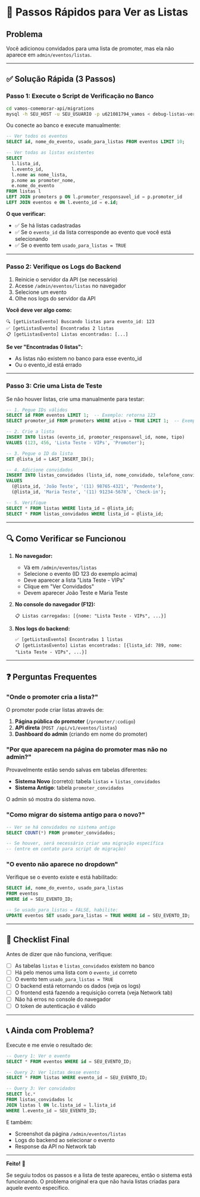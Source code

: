 # 🎯 Passos Rápidos para Ver as Listas

## Problema
Você adicionou convidados para uma lista de promoter, mas ela não aparece em `admin/eventos/listas`.

---

## ✅ Solução Rápida (3 Passos)

### Passo 1: Execute o Script de Verificação no Banco

```bash
cd vamos-comemorar-api/migrations
mysql -h SEU_HOST -u SEU_USUARIO -p u621081794_vamos < debug-listas-verificacao.sql
```

Ou conecte ao banco e execute manualmente:

```sql
-- Ver todos os eventos
SELECT id, nome_do_evento, usado_para_listas FROM eventos LIMIT 10;

-- Ver todas as listas existentes
SELECT 
  l.lista_id,
  l.evento_id,
  l.nome as nome_lista,
  p.nome as promoter_nome,
  e.nome_do_evento
FROM listas l
LEFT JOIN promoters p ON l.promoter_responsavel_id = p.promoter_id
LEFT JOIN eventos e ON l.evento_id = e.id;
```

**O que verificar:**
- ✅ Se há listas cadastradas
- ✅ Se o `evento_id` da lista corresponde ao evento que você está selecionando
- ✅ Se o evento tem `usado_para_listas = TRUE`

---

### Passo 2: Verifique os Logs do Backend

1. Reinicie o servidor da API (se necessário)
2. Acesse `/admin/eventos/listas` no navegador
3. Selecione um evento
4. Olhe nos logs do servidor da API

**Você deve ver algo como:**
```
🔍 [getListasEvento] Buscando listas para evento_id: 123
✅ [getListasEvento] Encontradas 2 listas
📋 [getListasEvento] Listas encontradas: [...]
```

**Se ver "Encontradas 0 listas":**
- As listas não existem no banco para esse evento_id
- Ou o evento_id está errado

---

### Passo 3: Crie uma Lista de Teste

Se não houver listas, crie uma manualmente para testar:

```sql
-- 1. Pegue IDs válidos
SELECT id FROM eventos LIMIT 1;  -- Exemplo: retorna 123
SELECT promoter_id FROM promoters WHERE ativo = TRUE LIMIT 1;  -- Exemplo: retorna 456

-- 2. Crie a lista
INSERT INTO listas (evento_id, promoter_responsavel_id, nome, tipo)
VALUES (123, 456, 'Lista Teste - VIPs', 'Promoter');

-- 3. Pegue o ID da lista
SET @lista_id = LAST_INSERT_ID();

-- 4. Adicione convidados
INSERT INTO listas_convidados (lista_id, nome_convidado, telefone_convidado, status_checkin)
VALUES 
  (@lista_id, 'João Teste', '(11) 98765-4321', 'Pendente'),
  (@lista_id, 'Maria Teste', '(11) 91234-5678', 'Check-in');

-- 5. Verifique
SELECT * FROM listas WHERE lista_id = @lista_id;
SELECT * FROM listas_convidados WHERE lista_id = @lista_id;
```

---

## 🔍 Como Verificar se Funcionou

1. **No navegador:**
   - Vá em `/admin/eventos/listas`
   - Selecione o evento (ID 123 do exemplo acima)
   - Deve aparecer a lista "Lista Teste - VIPs"
   - Clique em "Ver Convidados"
   - Devem aparecer João Teste e Maria Teste

2. **No console do navegador (F12):**
   ```
   📋 Listas carregadas: [{nome: "Lista Teste - VIPs", ...}]
   ```

3. **Nos logs do backend:**
   ```
   ✅ [getListasEvento] Encontradas 1 listas
   📋 [getListasEvento] Listas encontradas: [{lista_id: 789, nome: "Lista Teste - VIPs", ...}]
   ```

---

## ❓ Perguntas Frequentes

### "Onde o promoter cria a lista?"

O promoter pode criar listas através de:
1. **Página pública do promoter** (`/promoter/:codigo`)
2. **API direta** (`POST /api/v1/eventos/listas`)
3. **Dashboard do admin** (criando em nome do promoter)

### "Por que aparecem na página do promoter mas não no admin?"

Provavelmente estão sendo salvas em tabelas diferentes:
- **Sistema Novo** (correto): tabela `listas` + `listas_convidados`
- **Sistema Antigo**: tabela `promoter_convidados`

O admin só mostra do sistema novo.

### "Como migrar do sistema antigo para o novo?"

```sql
-- Ver se há convidados no sistema antigo
SELECT COUNT(*) FROM promoter_convidados;

-- Se houver, será necessário criar uma migração específica
-- (entre em contato para script de migração)
```

### "O evento não aparece no dropdown"

Verifique se o evento existe e está habilitado:

```sql
SELECT id, nome_do_evento, usado_para_listas 
FROM eventos 
WHERE id = SEU_EVENTO_ID;

-- Se usado_para_listas = FALSE, habilite:
UPDATE eventos SET usado_para_listas = TRUE WHERE id = SEU_EVENTO_ID;
```

---

## 🎯 Checklist Final

Antes de dizer que não funciona, verifique:

- [ ] As tabelas `listas` e `listas_convidados` existem no banco
- [ ] Há pelo menos uma lista com o `evento_id` correto
- [ ] O evento tem `usado_para_listas = TRUE`
- [ ] O backend está retornando os dados (veja os logs)
- [ ] O frontend está fazendo a requisição correta (veja Network tab)
- [ ] Não há erros no console do navegador
- [ ] O token de autenticação é válido

---

## 📞 Ainda com Problema?

Execute e me envie o resultado de:

```sql
-- Query 1: Ver o evento
SELECT * FROM eventos WHERE id = SEU_EVENTO_ID;

-- Query 2: Ver listas desse evento
SELECT * FROM listas WHERE evento_id = SEU_EVENTO_ID;

-- Query 3: Ver convidados
SELECT lc.* 
FROM listas_convidados lc
JOIN listas l ON lc.lista_id = l.lista_id
WHERE l.evento_id = SEU_EVENTO_ID;
```

E também:
- Screenshot da página `/admin/eventos/listas`
- Logs do backend ao selecionar o evento
- Response da API no Network tab

---

**Feito!** 🎉

Se seguiu todos os passos e a lista de teste apareceu, então o sistema está funcionando. O problema original era que não havia listas criadas para aquele evento específico.






